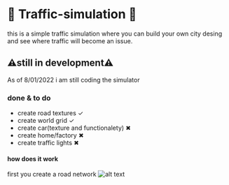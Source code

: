 # 🚦 Traffic-simulation 🚦
this is a simple traffic simulation where you can build your own city desing and see where traffic will become an issue.
## ⚠still in development⚠
As of 8/01/2022 i am still coding the simulator

### done & to do 
- create road textures ✓
- create world grid ✓
- create car(texture and functionalety) ✖
- create home/factory ✖
- create traffic lights ✖

#### how does it work
first you create a road network
![alt text](https://github.com/MatthiasMorsaTraffic-simulation/readmePNG/RoadNetwork.PNG?raw=true)
